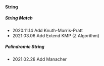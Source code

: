 #### String

##### String Match

- 2020.11.14 Add Knuth-Morris-Pratt
- 2021.03.06 Add Extend KMP (Z Algorithm)

##### Palindromic String

- 2021.02.28 Add Manacher
